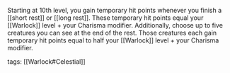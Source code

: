 Starting at 10th level, you gain temporary hit points whenever you finish a [[short rest]] or [[long rest]]. These temporary hit points equal your [[Warlock]] level + your Charisma modifier. Additionally, choose up to five creatures you can see at the end of the rest. Those creatures each gain temporary hit points equal to half your [[Warlock]] level + your Charisma modifier.

tags: [[Warlock#Celestial]]
